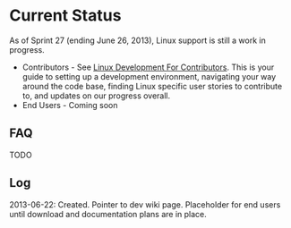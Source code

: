 Current Status
====

As of Sprint 27 (ending June 26, 2013), Linux support is still a work in progress.

* Contributors - See [Linux Development For Contributors](https://github.com/adobe/brackets/wiki/Linux-Development-for-Contributors). This is your guide to setting up a development environment, navigating your way around the code base, finding Linux specific user stories to contribute to, and updates on our progress overall.
* End Users - Coming soon

FAQ
----

TODO

Log
----
2013-06-22: Created. Pointer to dev wiki page. Placeholder for end users until download and documentation plans are in place.